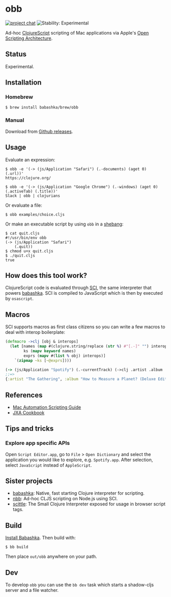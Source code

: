 # obb

[![project chat](https://img.shields.io/badge/slack-join_chat-brightgreen.svg)](https://app.slack.com/client/T03RZGPFR/C02S1220XRV)
![Stability: Experimental](https://img.shields.io/badge/stability-experimental-orange.svg)

Ad-hoc [ClojureScript](https://clojurescript.org/) scripting of Mac applications via Apple's [Open Scripting Architecture](https://developer.apple.com/library/archive/documentation/LanguagesUtilities/Conceptual/MacAutomationScriptingGuide/).

## Status

Experimental.

## Installation

### Homebrew

``` shell
$ brew install babashka/brew/obb
```

### Manual

Download from [Github releases](https://github.com/babashka/obb/releases).

## Usage

Evaluate an expression:

``` shell
$ obb -e '(-> (js/Application "Safari") (.-documents) (aget 0) (.url))'
https://clojure.org/
```

``` shell
$ obb -e '(-> (js/Application "Google Chrome") (.-windows) (aget 0) (.activeTab) (.title))'
Slack | obb | clojurians
```

Or evaluate a file:

``` shell
$ obb examples/choice.cljs
```

Or make an executable script by using `obb` in a [shebang](https://en.wikipedia.org/wiki/Shebang_(Unix)):

``` shell
$ cat quit.cljs
#!/usr/bin/env obb
(-> (js/Application "Safari")
    (.quit))
$ chmod u+x quit.cljs
$ ./quit.cljs
true
```

## How does this tool work?

ClojureScript code is evaluated through [SCI](https://github.com/borkdude/sci), the same interpreter that powers [babashka](https://babashka.org/). SCI is compiled to JavaScript which is then by executed by `osascript`.

## Macros

SCI supports macros as first class citizens so you can write a few macros to deal with interop boilerplate:

``` clojure
(defmacro ->clj [obj & interops]
  (let [names (map #(clojure.string/replace (str %) #"[.-]" "") interops)
        ks (mapv keyword names)
        exprs (mapv #(list % obj) interops)]
    `(zipmap ~ks [~@exprs])))

(-> (js/Application "Spotify") (.-currentTrack) (->clj .artist .album .name))
;;=>
{:artist "The Gathering", :album "How to Measure a Planet? (Deluxe Edition)", :name "Travel"}
```

## References

- [Mac Automation Scripting Guide](https://developer.apple.com/library/archive/documentation/LanguagesUtilities/Conceptual/MacAutomationScriptingGuide/GettoKnowScriptEditor.html#//apple_ref/doc/uid/TP40016239-CH5-SW1)
- [JXA Cookbook](https://github.com/JXA-Cookbook/JXA-Cookbook/wiki)

## Tips and tricks

### Explore app specific APIs

Open `Script Editor.app`, go to `File` > `Open Dictionary` and select the
application you would like to explore, e.g. `Spotify.app`.  After selection,
select `JavaScript` instead of `AppleScript`.

## Sister projects

- [babashka](https://github.com/babashka/babashka): Native, fast starting Clojure interpreter for scripting.
- [nbb](https://github.com/babashka/nbb): Ad-hoc CLJS scripting on Node.js using SCI.
- [scittle](https://github.com/babashka/scittle): The Small Clojure Interpreter exposed for usage in browser script tags.

## Build

[Install Babashka](https://github.com/babashka/babashka/#installation). Then build with:

``` shell
$ bb build
```

Then place `out/obb` anywhere on your path.

## Dev

To develop `obb` you can use the `bb dev` task which starts a shadow-cljs server
and a file watcher.
